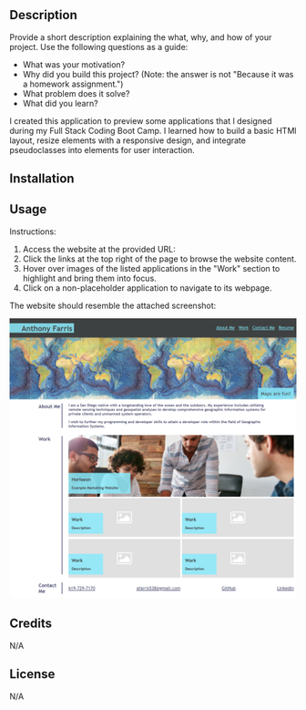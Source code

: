 # <My Professional Portfolio>

## Description

Provide a short description explaining the what, why, and how of your project. Use the following questions as a guide:

- What was your motivation?
- Why did you build this project? (Note: the answer is not "Because it was a homework assignment.")
- What problem does it solve?
- What did you learn?

I created this application to preview some applications that I designed during my Full Stack Coding Boot Camp. I learned how to build a basic HTMl layout, resize elements with a responsive design, and integrate pseudoclasses into elements for user interaction.  

## Installation

## Usage

Instructions: 
1. Access the website at the provided URL: 
2. Click the links at the top right of the page to browse the website content.
3. Hover over images of the listed applications in the "Work" section to highlight and bring them into focus. 
4. Click on a non-placeholder application to navigate to its webpage. 

The website should resemble the attached screenshot:

![Portfolio Screenshot](assets/images/Portfolio.png)

## Credits

N/A

## License

N/A